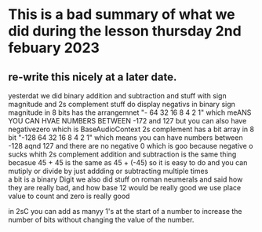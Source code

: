 # This is a bad summary of what we did during the lesson thursday 2nd febuary 2023
## re-write this nicely at a later date.
  
yesterdat we did binary addition and subtraction and stuff with sign magnitude and 2s complement stuff do display negativs in binary
sign magnitude in 8 bits has the arrangemnet "- 64 32 16 8 4 2 1" which meANS YOU CAN HVAE NUMBERS BETWEEN -172 and 127 but you can also have negativezero which is BaseAudioContext
2s complement has a bit array in 8 bit "-128 64 32 16 8 4 2 1" which means you can have numbers between -128 aqnd 127 and there are no negative 0 which is goo because negative o sucks
whith 2s complement addition and subtraction is the same thing becasue 45 + 45 is the same as 45 + (-45) so it is easy to do and you can mutiply or divide by just addding or subtracting multiple times  
a bit is a binary Digit 
we also did stuff on roman neumerals and said how they are really bad, and how base 12 would be really good 
we use place value to count and zero is really good

in 2sC you can add as manyy 1's at the start of a number to increase the number of bits without changing the value of the number.

